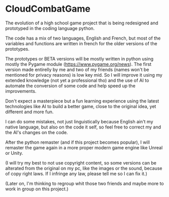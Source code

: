 # CloudCombatGame
The evolution of a high school game project that is being redesigned and prototyped in the coding language python.

The code has a mix of two languages, English and French, but most of the variables and functions are written in french for the older versions of the prototypes.

The prototypes or BETA versions will be mostly written in python using mostly the Pygame module (https://www.pygame.org/news). The first version made entirelly by me and two of my friends (names won't be mentioned for privacy reasons) is low key mid. So I will improve it using my extended knowledge (not yet a professional tho) and the use of AI to automate the conversion of some code and help speed up the improvements.

Don't expect a masterpiece but a fun learning experience using the latest technologies like AI to build a better game, close to the original idea, yet different and more fun.

I can do some mistakes, not just linguistically because English ain't my native language, but also on the code it self, so feel free to correct my and the AI's changes on the code.

After the python remaster (and if this project becomes popular), I will remaster the game again in a more proper modern game engine like Unreal or Unity.

(I will try my best to not use copyright content, so some versions can be alterated from the original on my pc, like the images or the sound, because of copy right laws. If I infringe any law, please tell me so I can fix it.)

(Later on, I'm thinking to regroup whit those two friends and maybe more to work in group on this project.)
